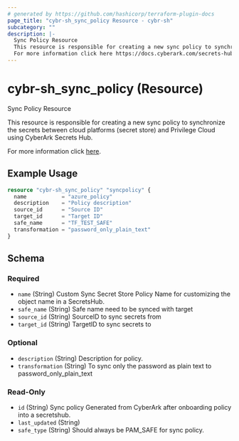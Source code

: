 ```yaml
---
# generated by https://github.com/hashicorp/terraform-plugin-docs
page_title: "cybr-sh_sync_policy Resource - cybr-sh"
subcategory: ""
description: |-
  Sync Policy Resource
  This resource is responsible for creating a new sync policy to synchronize the secrets between cloud platforms (secret store) and Privilege Cloud using CyberArk Secrets Hub.
  For more information click here https://docs.cyberark.com/secrets-hub-privilege-cloud/Latest/en/Content/Developer/sh-policy-api-tutorial.htm?tocpath=Developer%7CTutorials%7C_____4.
---
```


# cybr-sh_sync_policy (Resource)

Sync Policy Resource

This resource is responsible for creating a new sync policy to synchronize the secrets between cloud platforms (secret store) and Privilege Cloud using CyberArk Secrets Hub.

For more information click [here](https://docs.cyberark.com/secrets-hub-privilege-cloud/Latest/en/Content/Developer/sh-policy-api-tutorial.htm?tocpath=Developer%7CTutorials%7C_____4).

## Example Usage

```terraform
resource "cybr-sh_sync_policy" "syncpolicy" {
  name           = "azure_policy"
  description    = "Policy description"
  source_id      = "Source ID"
  target_id      = "Target ID"
  safe_name      = "TF_TEST_SAFE"
  transformation = "password_only_plain_text"
}
```

<!-- schema generated by tfplugindocs -->
## Schema

### Required

- `name` (String) Custom Sync Secret Store Policy Name for customizing the object name in a SecretsHub.
- `safe_name` (String) Safe name need to be synced with target
- `source_id` (String) SourceID to sync secrets from
- `target_id` (String) TargetID to sync secrets to

### Optional

- `description` (String) Description for policy.
- `transformation` (String) To sync only the password as plain text to password_only_plain_text

### Read-Only

- `id` (String) Sync policy Generated from CyberArk after onboarding policy into a secretshub.
- `last_updated` (String)
- `safe_type` (String) Should always be PAM_SAFE for sync policy.
